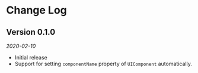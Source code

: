 Change Log
==========

## Version 0.1.0

_2020-02-10_

 * Initial release
 * Support for setting `componentName` property of `UIComponent` automatically.
